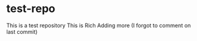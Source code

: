 # test-repo
This is a test repository
This is Rich
Adding more (I forgot to comment on last commit)

